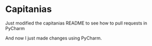 # Capitanias
Just modified the capitanias README to see how to pull requests in PyCharm

And now I just made changes using PyCharm.
